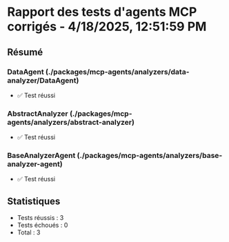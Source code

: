 # Rapport des tests d'agents MCP corrigés - 4/18/2025, 12:51:59 PM

## Résumé

### DataAgent (./packages/mcp-agents/analyzers/data-analyzer/DataAgent)

- ✅ Test réussi
### AbstractAnalyzer (./packages/mcp-agents/analyzers/abstract-analyzer)

- ✅ Test réussi
### BaseAnalyzerAgent (./packages/mcp-agents/analyzers/base-analyzer-agent)

- ✅ Test réussi
## Statistiques

- Tests réussis : 3
- Tests échoués : 0
- Total : 3
